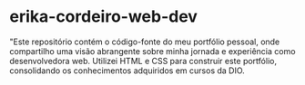 # erika-cordeiro-web-dev
"Este repositório contém o código-fonte do meu portfólio pessoal, onde compartilho uma visão abrangente sobre minha jornada e experiência como desenvolvedora web. Utilizei HTML e CSS para construir este portfólio, consolidando os conhecimentos adquiridos em cursos da DIO.
